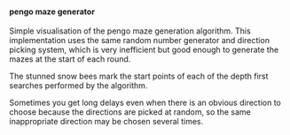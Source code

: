 #### pengo maze generator

Simple visualisation of the pengo maze generation algorithm. This implementation uses the same random number generator and direction picking system, which is very inefficient but good enough to generate the mazes at the start of each round. 
        
The stunned snow bees mark the start points of each of the depth first searches performed by the algorithm.
        
Sometimes you get long delays even when there is an obvious direction to choose because the directions are picked at random, so the same inappropriate direction may be chosen several times.
